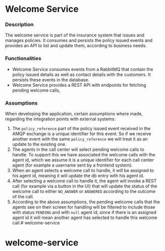 # Welcome Service

### Description
The welcome service is part of the insurance system that issues and manages policies. It consumes and persists the policy issued events and provides an API to list and update them, according to business needs.

### Functionalities
* Welcome Service consumes events from a RabbitMQ that contain the policy issued details as well as contact details with the customers. It persists these events in the database.
* Welcome Service provides a REST API with endpoints for fetching pending welcome calls, 

### Assumptions
When developing the application, certain assumptions where made, regarding the integration points with external systems:
1. The `policy_reference` part of the policy issued event received in the AMQP exchange is a unique identifier for this event. So if we receive another event with the same `policy_reference` we will treat it as an update to the existing one.
2. The agents in the call center will select pending welcome calls to handle. To support this we have associated the welcome calls with the agent id, which we assume it is a unique identifier for each call center agent (for example a username sent by a frontend system).
3. When an agent selects a welcome call to handle, it will be assigned to his agent id, meaning it will update the db entry with his agent id.
4. After selecting a welcome call to handle it, the agent will invoke a REST call (for example via a button in the UI) that will update the status of the welcome call to either `NO_ANSWER` or `ANSWERED` according to the outcome of the call.
5. According to the above assumptions, the pending welcome calls that the agents see on their screen for handling will be filtered to include those with status `PENDING` and with `null` agent id, since if there is an assigned agent id it will mean another agent has selected to handle this welcome call.# welcome-service
# welcome-service
